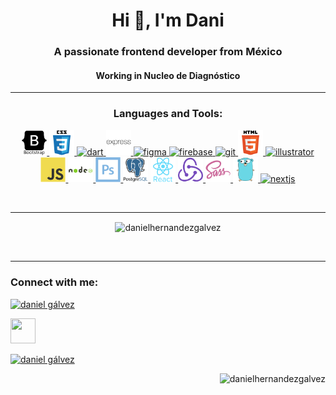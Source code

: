 <h1 align="center">Hi 👋, I'm Dani</h1>
<h3 align="center">A passionate frontend developer from México</h3>
<h4  align="center">Working in <b>Nucleo de Diagnóstico</b></h4> 
<hr>

<h3 align="center">Languages and Tools:</h3>
<p align="center"> <a href="https://getbootstrap.com" target="_blank" rel="noreferrer"> <img src="https://raw.githubusercontent.com/devicons/devicon/master/icons/bootstrap/bootstrap-plain-wordmark.svg" alt="bootstrap" width="40" height="40"/> </a> <a href="https://www.w3schools.com/css/" target="_blank" rel="noreferrer"> <img src="https://raw.githubusercontent.com/devicons/devicon/master/icons/css3/css3-original-wordmark.svg" alt="css3" width="40" height="40"/> </a> <a href="https://dart.dev" target="_blank" rel="noreferrer"> <img src="https://www.vectorlogo.zone/logos/dartlang/dartlang-icon.svg" alt="dart" width="40" height="40"/> </a> <a href="https://expressjs.com" target="_blank" rel="noreferrer"> <img src="https://raw.githubusercontent.com/devicons/devicon/master/icons/express/express-original-wordmark.svg" alt="express" width="40" height="40"/> </a> <a href="https://www.figma.com/" target="_blank" rel="noreferrer"> <img src="https://www.vectorlogo.zone/logos/figma/figma-icon.svg" alt="figma" width="40" height="40"/> </a> <a href="https://firebase.google.com/" target="_blank" rel="noreferrer"> <img src="https://www.vectorlogo.zone/logos/firebase/firebase-icon.svg" alt="firebase" width="40" height="40"/> </a> <a href="https://flutter.dev" target="_blank" rel="noreferrer">  </a> <a href="https://git-scm.com/" target="_blank" rel="noreferrer"> <img src="https://www.vectorlogo.zone/logos/git-scm/git-scm-icon.svg" alt="git" width="40" height="40"/> </a> <a href="https://www.w3.org/html/" target="_blank" rel="noreferrer"> <img src="https://raw.githubusercontent.com/devicons/devicon/master/icons/html5/html5-original-wordmark.svg" alt="html5" width="40" height="40"/> </a> <a href="https://www.adobe.com/in/products/illustrator.html" target="_blank" rel="noreferrer"> <img src="https://www.vectorlogo.zone/logos/adobe_illustrator/adobe_illustrator-icon.svg" alt="illustrator" width="40" height="40"/> </a> <a href="https://developer.mozilla.org/en-US/docs/Web/JavaScript" target="_blank" rel="noreferrer"> <img src="https://raw.githubusercontent.com/devicons/devicon/master/icons/javascript/javascript-original.svg" alt="javascript" width="40" height="40"/> </a> <a href="https://nodejs.org" target="_blank" rel="noreferrer"> <img src="https://raw.githubusercontent.com/devicons/devicon/master/icons/nodejs/nodejs-original-wordmark.svg" alt="nodejs" width="40" height="40"/> </a> <a href="https://www.photoshop.com/en" target="_blank" rel="noreferrer"> <img src="https://raw.githubusercontent.com/devicons/devicon/master/icons/photoshop/photoshop-line.svg" alt="photoshop" width="40" height="40"/> </a> <a href="https://www.postgresql.org" target="_blank" rel="noreferrer"> <img src="https://raw.githubusercontent.com/devicons/devicon/master/icons/postgresql/postgresql-original-wordmark.svg" alt="postgresql" width="40" height="40"/> </a> <a href="https://reactjs.org/" target="_blank" rel="noreferrer"> <img src="https://raw.githubusercontent.com/devicons/devicon/master/icons/react/react-original-wordmark.svg" alt="react" width="40" height="40"/> </a> <a href="https://redux.js.org" target="_blank" rel="noreferrer"> <img src="https://raw.githubusercontent.com/devicons/devicon/master/icons/redux/redux-original.svg" alt="redux" width="40" height="40"/> </a> <a href="https://sass-lang.com" target="_blank" rel="noreferrer"> <img src="https://raw.githubusercontent.com/devicons/devicon/master/icons/sass/sass-original.svg" alt="sass" width="40" height="40"/> </a> <a href="https://golang.org" target="_blank" rel="noreferrer"> <img src="https://raw.githubusercontent.com/devicons/devicon/master/icons/go/go-original.svg" alt="go" width="40" height="40"/> </a> <a href="https://nextjs.org/" target="_blank" rel="noreferrer"> <img src="https://cdn.worldvectorlogo.com/logos/nextjs-2.svg" alt="nextjs" width="40" height="40"/> </a>
</p>
 

 
 <br>
<hr>

  <!-- 
[![Top Langs](https://github-readme-stats.vercel.app/api/top-langs/?username=DanielHernandezGalvez&layout)](https://github.com/anuraghazra/github-readme-stats)
 -->


  <p align="center"><img align="center" src="https://github-readme-stats.vercel.app/api/top-langs?username=danielhernandezgalvez&show_icons=true&title_color=e3b023&text_color=e6e6e6&bg_color=1a1a1a&locale=en&layout=compact" alt="danielhernandezgalvez" /></p> 



<br>   

 <hr> 

<h3 align="left">Connect with me:</h3>
<p align="center">
 
<a href="https://www.linkedin.com/in/-daniel-g%C3%A1lvez-70a897230/" target="_blank"><img src="https://cdn-icons-png.flaticon.com/128/145/145807.png" alt="daniel gálvez" height="40" width="40" /></a>
  
<a href="https://daniel-galvez-website.netlify.app/"><img src="https://cdn-icons-png.flaticon.com/128/3003/3003511.png" height="40" width="40" /></a>
</p>
<p>
    <a href="mailto:hernandezgalvezalejandro@gmail.com" target="_blank"><img src="https://cdn-icons-png.flaticon.com/128/732/732200.png" alt="daniel gálvez" height="40" width="40" /></a>
</p>
  
  
  <p align="right"> <img src="https://komarev.com/ghpvc/?username=danielhernandezgalvez&label=Profile%20views&color=e3b041&style=flat" alt="danielhernandezgalvez" /> </p>
  
 
